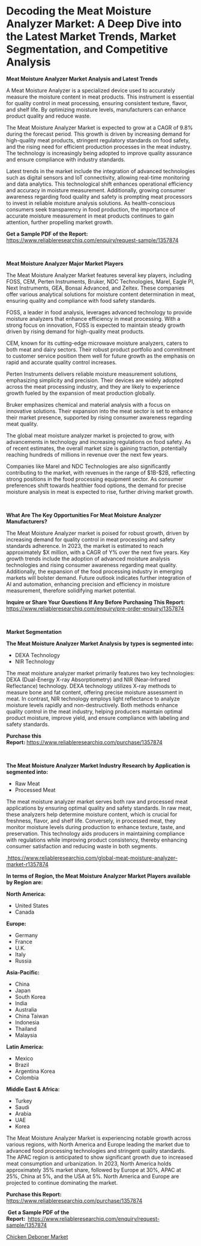 <p><h1>Decoding the Meat Moisture Analyzer Market: A Deep Dive into the Latest Market Trends, Market Segmentation, and Competitive Analysis</h1></p><p><strong>Meat Moisture Analyzer Market Analysis and Latest Trends</strong></p>
<p><p>A Meat Moisture Analyzer is a specialized device used to accurately measure the moisture content in meat products. This instrument is essential for quality control in meat processing, ensuring consistent texture, flavor, and shelf life. By optimizing moisture levels, manufacturers can enhance product quality and reduce waste.</p><p>The Meat Moisture Analyzer Market is expected to grow at a CAGR of 9.8% during the forecast period. This growth is driven by increasing demand for high-quality meat products, stringent regulatory standards on food safety, and the rising need for efficient production processes in the meat industry. The technology is increasingly being adopted to improve quality assurance and ensure compliance with industry standards.</p><p>Latest trends in the market include the integration of advanced technologies such as digital sensors and IoT connectivity, allowing real-time monitoring and data analytics. This technological shift enhances operational efficiency and accuracy in moisture measurement. Additionally, growing consumer awareness regarding food quality and safety is prompting meat processors to invest in reliable moisture analysis solutions. As health-conscious consumers seek transparency in food production, the importance of accurate moisture measurement in meat products continues to gain attention, further propelling market growth.</p></p>
<p><strong>Get a Sample PDF of the Report:&nbsp;</strong> <a href="https://www.reliableresearchiq.com/enquiry/request-sample/1357874?utm_campaign=3519&utm_medium=2&utm_source=Github&utm_content=ia&utm_term=11042025&utm_id=meat-moisture-analyzer">https://www.reliableresearchiq.com/enquiry/request-sample/1357874</a></p>
<p>&nbsp;</p>
<p><strong>Meat Moisture Analyzer Major Market Players</strong></p>
<p><p>The Meat Moisture Analyzer Market features several key players, including FOSS, CEM, Perten Instruments, Bruker, NDC Technologies, Marel, Eagle PI, Next Instruments, GEA, Bonsai Advanced, and Zeltex. These companies offer various analytical solutions for moisture content determination in meat, ensuring quality and compliance with food safety standards.</p><p>FOSS, a leader in food analysis, leverages advanced technology to provide moisture analyzers that enhance efficiency in meat processing. With a strong focus on innovation, FOSS is expected to maintain steady growth driven by rising demand for high-quality meat products. </p><p>CEM, known for its cutting-edge microwave moisture analyzers, caters to both meat and dairy sectors. Their robust product portfolio and commitment to customer service position them well for future growth as the emphasis on rapid and accurate quality control increases.</p><p>Perten Instruments delivers reliable moisture measurement solutions, emphasizing simplicity and precision. Their devices are widely adopted across the meat processing industry, and they are likely to experience growth fueled by the expansion of meat production globally.</p><p>Bruker emphasizes chemical and material analysis with a focus on innovative solutions. Their expansion into the meat sector is set to enhance their market presence, supported by rising consumer awareness regarding meat quality.</p><p>The global meat moisture analyzer market is projected to grow, with advancements in technology and increasing regulations on food safety. As of recent estimates, the overall market size is gaining traction, potentially reaching hundreds of millions in revenue over the next few years.</p><p>Companies like Marel and NDC Technologies are also significantly contributing to the market, with revenues in the range of $1B-$2B, reflecting strong positions in the food processing equipment sector. As consumer preferences shift towards healthier food options, the demand for precise moisture analysis in meat is expected to rise, further driving market growth.</p></p>
<p>&nbsp;</p>
<p><strong>What Are The Key Opportunities For Meat Moisture Analyzer Manufacturers?</strong></p>
<p><p>The Meat Moisture Analyzer market is poised for robust growth, driven by increasing demand for quality control in meat processing and safety standards adherence. In 2023, the market is estimated to reach approximately $X million, with a CAGR of Y% over the next five years. Key growth trends include the adoption of advanced moisture analysis technologies and rising consumer awareness regarding meat quality. Additionally, the expansion of the food processing industry in emerging markets will bolster demand. Future outlook indicates further integration of AI and automation, enhancing precision and efficiency in moisture measurement, therefore solidifying market potential.</p></p>
<p><strong>Inquire or Share Your Questions If Any Before Purchasing This Report:</strong> <a href="https://www.reliableresearchiq.com/enquiry/pre-order-enquiry/1357874?utm_campaign=3519&utm_medium=2&utm_source=Github&utm_content=ia&utm_term=11042025&utm_id=meat-moisture-analyzer">https://www.reliableresearchiq.com/enquiry/pre-order-enquiry/1357874</a></p>
<p>&nbsp;</p>
<p><strong>Market Segmentation</strong></p>
<p><strong>The Meat Moisture Analyzer Market Analysis by types is segmented into:</strong></p>
<p><ul><li>DEXA Technology</li><li>NIR Technology</li></ul></p>
<p><p>The meat moisture analyzer market primarily features two key technologies: DEXA (Dual-Energy X-ray Absorptiometry) and NIR (Near-Infrared Reflectance) technology. DEXA technology utilizes X-ray methods to measure bone and fat content, offering precise moisture assessment in meat. In contrast, NIR technology employs light reflectance to analyze moisture levels rapidly and non-destructively. Both methods enhance quality control in the meat industry, helping producers maintain optimal product moisture, improve yield, and ensure compliance with labeling and safety standards.</p></p>
<p><strong>Purchase this Report:&nbsp;</strong><a href="https://www.reliableresearchiq.com/purchase/1357874?utm_campaign=3519&utm_medium=2&utm_source=Github&utm_content=ia&utm_term=11042025&utm_id=meat-moisture-analyzer">https://www.reliableresearchiq.com/purchase/1357874</a></p>
<p>&nbsp;</p>
<p><strong>The Meat Moisture Analyzer Market Industry Research by Application is segmented into:</strong></p>
<p><ul><li>Raw Meat</li><li>Processed Meat</li></ul></p>
<p><p>The meat moisture analyzer market serves both raw and processed meat applications by ensuring optimal quality and safety standards. In raw meat, these analyzers help determine moisture content, which is crucial for freshness, flavor, and shelf life. Conversely, in processed meat, they monitor moisture levels during production to enhance texture, taste, and preservation. This technology aids producers in maintaining compliance with regulations while improving product consistency, thereby enhancing consumer satisfaction and reducing waste in both segments.</p></p>
<p><a href="https://www.reliableresearchiq.com/global-meat-moisture-analyzer-market-r1357874?utm_campaign=3519&utm_medium=2&utm_source=Github&utm_content=ia&utm_term=11042025&utm_id=meat-moisture-analyzer">&nbsp;https://www.reliableresearchiq.com/global-meat-moisture-analyzer-market-r1357874</a></p>
<p><strong>In terms of Region, the Meat Moisture Analyzer Market Players available by Region are:</strong></p>
<p>
    <p> <strong> North America: </strong>
        <ul>
            <li>United States</li>
            <li>Canada</li>
        </ul>
        </p> 
    <p> <strong> Europe: </strong>
        <ul>
            <li>Germany</li>
            <li>France</li>
            <li>U.K.</li>
            <li>Italy</li>
            <li>Russia</li>
        </ul>
        </p> 
    <p> <strong> Asia-Pacific: </strong>
        <ul>
            <li>China</li>
            <li>Japan</li>
            <li>South Korea</li>
            <li>India</li>
            <li>Australia</li>
            <li>China Taiwan</li>
            <li>Indonesia</li>
            <li>Thailand</li>
            <li>Malaysia</li>
        </ul>
        </p> 
    <p> <strong> Latin America: </strong>
        <ul>
            <li>Mexico</li>
            <li>Brazil</li>
            <li>Argentina Korea</li>
            <li>Colombia</li>
        </ul>
        </p> 
    <p> <strong> Middle East & Africa: </strong>
        <ul>
            <li>Turkey</li>
            <li>Saudi</li>
            <li>Arabia</li>
            <li>UAE</li>
            <li>Korea</li>
        </ul>
    </p>
    </p>
<p><p>The Meat Moisture Analyzer Market is experiencing notable growth across various regions, with North America and Europe leading the market due to advanced food processing technologies and stringent quality standards. The APAC region is anticipated to show significant growth due to increased meat consumption and urbanization. In 2023, North America holds approximately 35% market share, followed by Europe at 30%, APAC at 25%, China at 5%, and the USA at 5%. North America and Europe are projected to continue dominating the market.</p></p>
<p><strong>Purchase this Report: </strong><a href="https://www.reliableresearchiq.com/purchase/1357874?utm_campaign=3519&utm_medium=2&utm_source=Github&utm_content=ia&utm_term=11042025&utm_id=meat-moisture-analyzer">https://www.reliableresearchiq.com/purchase/1357874</a></p>
<p>&nbsp;<strong>Get a Sample PDF of the Report:&nbsp;&nbsp;</strong><a href="https://www.reliableresearchiq.com/enquiry/request-sample/1357874?utm_campaign=3519&utm_medium=2&utm_source=Github&utm_content=ia&utm_term=11042025&utm_id=meat-moisture-analyzer">https://www.reliableresearchiq.com/enquiry/request-sample/1357874</a></p>
<p><strong></strong></p>
<p><p><a href="https://github.com/awalinfucci/Market-Research-Report-List-1/blob/main/chicken-deboner-market.md?utm_campaign=3519&utm_medium=2&utm_source=Github&utm_content=ia&utm_term=11042025&utm_id=meat-moisture-analyzer">Chicken Deboner Market</a></p></p>